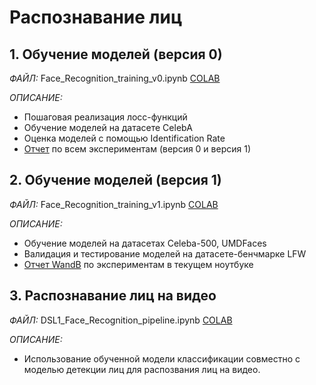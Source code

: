 # Распознавание лиц

## 1. Обучение моделей (версия 0)
*ФАЙЛ:* Face_Recognition_training_v0.ipynb [COLAB](https://colab.research.google.com/drive/1RSbAgJmlG2P1ks9Sl2trM5HUcEyhEtWf?usp=sharing)

*ОПИСАНИЕ:*
* Пошаговая реализация лосс-функций
* Обучение моделей на датасете CelebA
* Оценка моделей с помощью Identification Rate
* [Отчет](https://colab.research.google.com/drive/1RSbAgJmlG2P1ks9Sl2trM5HUcEyhEtWf#scrollTo=zG5AEcLNQabm) по всем экспериментам (версия 0 и версия 1)

## 2. Обучение моделей (версия 1)
*ФАЙЛ:* Face_Recognition_training_v1.ipynb [COLAB](https://colab.research.google.com/drive/1m6RkDXnwaVahdN29shyD8-LjOIBkuN7H?usp=drive_link)

*ОПИСАНИЕ:* 
* Обучение моделей на датасетах Celeba-500, UMDFaces
* Валидация и тестирование моделей на датасете-бенчмарке LFW
* [Отчет WandB](https://api.wandb.ai/links/overfit1010/1qfokba8) по экспериментам в текущем ноутбуке

## 3. Распознавание лиц на видео
*ФАЙЛ:* DSL1_Face_Recognition_pipeline.ipynb [COLAB](https://colab.research.google.com/drive/1hxynAvhGqUOhWPK-spmoQzSp1V__y1Vj?usp=drive_link)

*ОПИСАНИЕ:*
* Использование обученной модели классификации совместно с моделью детекции лиц для распозвания лиц на видео.
